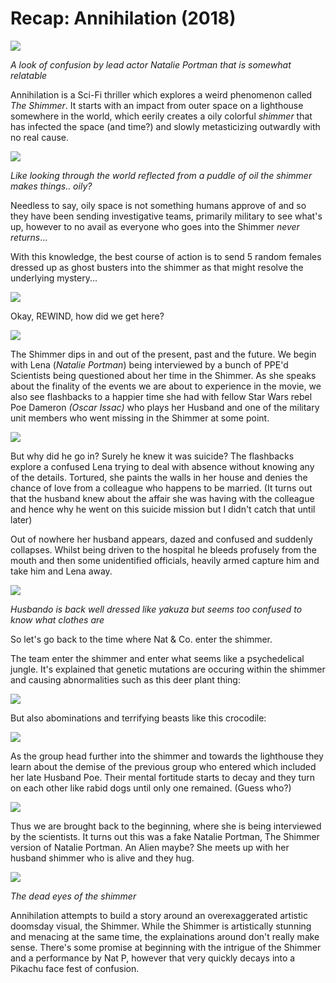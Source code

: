 # Recap: Annihilation (2018)


<img src="https://www.denofgeek.com/wp-content/uploads/2018/02/annihilation.jpg?resize=768%2C432/">

*A look of confusion by lead actor Natalie Portman that is somewhat relatable*

Annihilation is a Sci-Fi thriller which explores a weird phenomenon called *The Shimmer*. It starts with an impact from outer space on a lighthouse somewhere in the world, which eerily creates a oily colorful *shimmer* that has infected the space (and time?) and slowly metasticizing outwardly with no real cause. 


<img src="https://miro.medium.com/max/720/1*lRejqYOgOGxumNEd7ZSGsQ.jpeg"/>

*Like looking through the world reflected from a puddle of oil the shimmer makes things.. oily?*

Needless to say, oily space is not something humans approve of and so they have been sending investigative teams, primarily military to see what's up, however to no avail as everyone who goes into the Shimmer *never returns*...

With this knowledge, the best course of action is to send 5 random females dressed up as ghost busters into the shimmer as that might resolve the underlying mystery...


<img src="https://i2.wp.com/thirdcoastreview.com/wp-content/uploads/2018/02/Annihilation.jpg?resize=639%2C359&ssl=1"/>

Okay, REWIND, how did we get here?

<img src="https://i2.wp.com/www.tor.com/wp-content/uploads/2018/06/Annihilation-04.jpg?fit=740%2C+9999&crop=0%2C0%2C100%2C350px&ssl=1"/>

The Shimmer dips in and out of the present, past and the future. We begin with Lena (*Natalie Portman*) being interviewed by a bunch of PPE'd Scientists being questioned about her time in the Shimmer. As she speaks about the finality of the events we are about to experience in the movie, we also see flashbacks to a happier time she had with fellow Star Wars rebel Poe Dameron *(Oscar Issac)* who plays her Husband and one of the military unit members who went missing in the Shimmer at some point. 

<img src="https://cdn.vox-cdn.com/thumbor/7pyZ3qB1Gndd-nuiOlTf3xL4XPk=/1400x0/filters:no_upscale()/cdn.vox-cdn.com/uploads/chorus_asset/file/10280421/anh_ff_014r.jpg"/>

But why did he go in? Surely he knew it was suicide? The flashbacks explore a confused Lena trying to deal with absence without knowing any of the details. Tortured, she paints the walls in her house and denies the chance of love from a colleague who happens to be married. (It turns out that the husband knew about the affair she was having with the colleague and hence why he went on this suicide mission but I didn't catch that until later)

Out of nowhere her husband appears, dazed and confused and suddenly collapses. Whilst being driven to the hospital he bleeds profusely from the mouth and then some unidentified officials, heavily armed capture him and take him and Lena away.

<img src="https://d13ezvd6yrslxm.cloudfront.net/wp/wp-content/images/alternate-Annihilation-ending-700x300.jpg"/>

*Husbando is back well dressed like yakuza but seems too confused to know what clothes are*

So let's go back to the time where Nat & Co. enter the shimmer.

The team enter the shimmer and enter what seems like a psychedelical jungle. It's explained that genetic mutations are occuring within the shimmer and causing abnormalities such as this deer plant thing:

<img src="https://miro.medium.com/max/2250/1*7Rwj9RsvpYbEOg4i9sQX-g.jpeg"/>

But also abominations and terrifying beasts like this crocodile:

<img src="https://nypost.com/wp-content/uploads/sites/2/2018/02/annihilation1a.jpg?quality=80&strip=all"/>

As the group head further into the shimmer and towards the lighthouse they learn about the demise of the previous group who entered which included her late Husband Poe. Their mental fortitude starts to decay and they turn on each other like rabid dogs until only one remained. (Guess who?)

<img src="https://miro.medium.com/max/3328/1*7QMaNzTAZdfXV-CcmgqxPw.jpeg"/>

Thus we are brought back to the beginning, where she is being interviewed by the scientists. It turns out this was a fake Natalie Portman, The Shimmer version of Natalie Portman. An Alien maybe? She meets up with her husband shimmer who is alive and they hug. 

<img src="https://blogs.iu.edu/aplaceforfilm/files/2018/03/Annihilation-eyes-2fphwvq-1024x423.png"/>

*The dead eyes of the shimmer*

Annihilation attempts to build a story around an overexaggerated artistic doomsday visual, the Shimmer. While the Shimmer is artistically stunning and menacing at the same time, the explainations around don't really make sense. There's some promise at beginning with the intrigue of the Shimmer and a performance by Nat P, however that very quickly decays into a Pikachu face fest of confusion.
